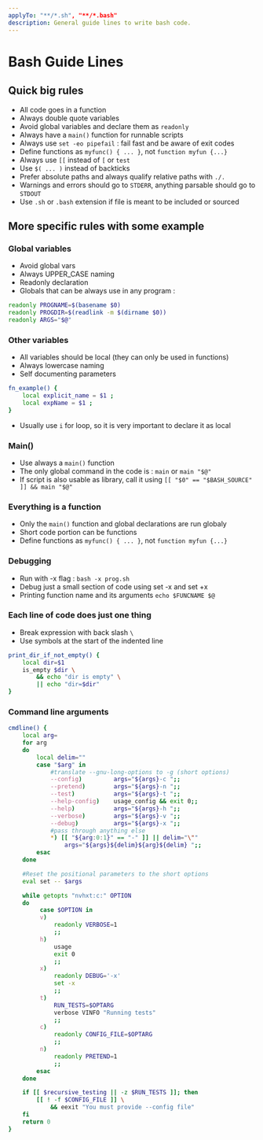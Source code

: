 ```yaml
---
applyTo: "**/*.sh", "**/*.bash"
description: General guide lines to write bash code.
---
```


# Bash Guide Lines

## Quick big rules

- All code goes in a function
- Always double quote variables
- Avoid global variables and declare them as `readonly`
- Always have a `main()` function for runnable scripts
- Always use `set -eo pipefail` : fail fast and be aware of exit codes
- Define functions as `myfunc() { ... }`, not `function myfun {...}`
- Always use `[[` instead of `[` or `test`
- Use `$( ... )` instead of backticks
- Prefer absolute paths and always qualify relative paths with `./.`
- Warnings and errors should go to `STDERR`, anything parsable should go to `STDOUT`
- Use `.sh` or `.bash` extension if file is meant to be included or sourced

## More specific rules with some example

### Global variables

- Avoid global vars
- Always UPPER_CASE naming
- Readonly declaration
- Globals that can be always use in any program :

```sh
readonly PROGNAME=$(basename $0)
readonly PROGDIR=$(readlink -m $(dirname $0))
readonly ARGS="$@"
```

### Other variables

- All variables should be local (they can only be used in functions)
- Always lowercase naming
- Self documenting parameters

```sh
fn_example() {
    local explicit_name = $1 ;
    local expName = $1 ;
}
```

- Usually use `i` for loop, so it is very important to declare it as local

### Main()

- Use always a `main()` function
- The only global command in the code is : `main` or `main "$@"`
- If script is also usable as library, call it using `[[ "$0" == "$BASH_SOURCE" ]] && main "$@"`

### Everything is a function

- Only the `main()` function and global declarations are run globaly
- Short code portion can be functions
- Define functions as `myfunc() { ... }`, not `function myfun {...}`

### Debugging

- Run with -x flag : `bash -x prog.sh`
- Debug just a small section of code using set -x and set +x
- Printing function name and its arguments `echo $FUNCNAME $@`

### Each line of code does just one thing

- Break expression with back slash `\`
- Use symbols at the start of the indented line

```sh
print_dir_if_not_empty() {
    local dir=$1
    is_empty $dir \
        && echo "dir is empty" \
        || echo "dir=$dir"
}
```

### Command line arguments

```sh
cmdline() {
    local arg=
    for arg
    do
        local delim=""
        case "$arg" in
            #translate --gnu-long-options to -g (short options)
            --config)         args="${args}-c ";;
            --pretend)        args="${args}-n ";;
            --test)           args="${args}-t ";;
            --help-config)    usage_config && exit 0;;
            --help)           args="${args}-h ";;
            --verbose)        args="${args}-v ";;
            --debug)          args="${args}-x ";;
            #pass through anything else
            *) [[ "${arg:0:1}" == "-" ]] || delim="\""
                args="${args}${delim}${arg}${delim} ";;
        esac
    done

    #Reset the positional parameters to the short options
    eval set -- $args

    while getopts "nvhxt:c:" OPTION
    do
         case $OPTION in
         v)
             readonly VERBOSE=1
             ;;
         h)
             usage
             exit 0
             ;;
         x)
             readonly DEBUG='-x'
             set -x
             ;;
         t)
             RUN_TESTS=$OPTARG
             verbose VINFO "Running tests"
             ;;
         c)
             readonly CONFIG_FILE=$OPTARG
             ;;
         n)
             readonly PRETEND=1
             ;;
        esac
    done

    if [[ $recursive_testing || -z $RUN_TESTS ]]; then
        [[ ! -f $CONFIG_FILE ]] \
            && eexit "You must provide --config file"
    fi
    return 0
}
```

